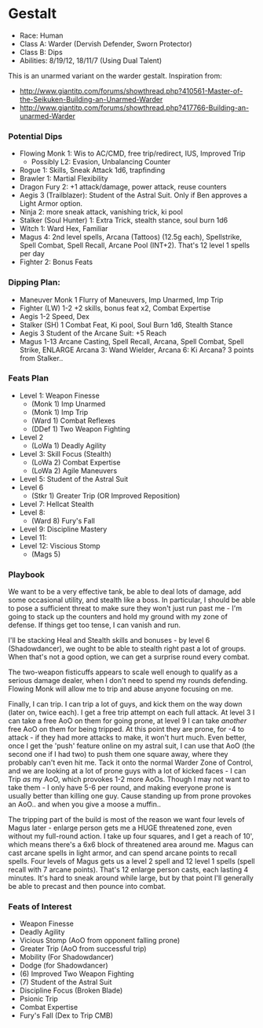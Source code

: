 # Gestalt

* Race: Human
* Class A: Warder (Dervish Defender, Sworn Protector)
* Class B: Dips
* Abilities: 8/19/12, 18/11/7 (Using Dual Talent)

This is an unarmed variant on the warder gestalt. Inspiration from:
* http://www.giantitp.com/forums/showthread.php?410561-Master-of-the-Seikuken-Building-an-Unarmed-Warder
* http://www.giantitp.com/forums/showthread.php?417766-Building-an-unarmed-Warder

### Potential Dips

* Flowing Monk 1: Wis to AC/CMD, free trip/redirect, IUS, Improved Trip
  - Possibly L2: Evasion, Unbalancing Counter
* Rogue 1: Skills, Sneak Attack 1d6, trapfinding
* Brawler 1: Martial Flexibility
* Dragon Fury 2: +1 attack/damage, power attack, reuse counters
* Aegis 3 (Trailblazer): Student of the Astral Suit. Only if Ben approves a Light Armor option.
* Ninja 2: more sneak attack, vanishing trick, ki pool
* Stalker (Soul Hunter) 1: Extra Trick, stealth stance, soul burn 1d6
* Witch 1: Ward Hex, Familiar
* Magus 4: 2nd level spells, Arcana (Tattoos) (12.5g each), Spellstrike, Spell Combat, Spell Recall,
           Arcane Pool (INT+2). That's 12 level 1 spells per day
* Fighter 2: Bonus Feats

### Dipping Plan:

* Maneuver Monk 1     Flurry of Maneuvers, Imp Unarmed, Imp Trip
* Fighter (LW) 1-2    +2 skills, bonus feat x2, Combat Expertise
* Aegis 1-2           Speed, Dex
* Stalker (SH) 1      Combat Feat, Ki pool, Soul Burn 1d6, Stealth Stance
* Aegis 3             Student of the Arcane Suit: +5 Reach
* Magus 1-13          Arcane Casting, Spell Recall, Arcana, Spell Combat, Spell Strike, ENLARGE
                      Arcana 3: Wand Wielder, Arcana 6: Ki Arcana? 3 points from Stalker..

### Feats Plan
* Level 1: Weapon Finesse
  - (Monk 1) Imp Unarmed
  - (Monk 1) Imp Trip
  - (Ward 1) Combat Reflexes
  - (DDef 1) Two Weapon Fighting
* Level 2
  - (LoWa 1) Deadly Agility
* Level 3: Skill Focus (Stealth)
  - (LoWa 2) Combat Expertise
  - (LoWa 2) Agile Maneuvers
* Level 5: Student of the Astral Suit
* Level 6
  - (Stkr 1) Greater Trip (OR Improved Reposition)
* Level 7: Hellcat Stealth
* Level 8:
  - (Ward 8) Fury's Fall
* Level 9: Discipline Mastery
* Level 11:
* Level 12: Viscious Stomp
  - (Mags 5)

### Playbook

We want to be a very effective tank, be able to deal lots of damage, add some occasional utility,
and stealth like a boss. In particular, I should be able to pose a sufficient threat to make sure
they won't just run past me - I'm going to stack up the counters and hold my ground with my zone
of defense. If things get too tense, I can vanish and run.

I'll be stacking Heal and Stealth skills and bonuses - by level 6 (Shadowdancer), we ought to be
able to stealth right past a lot of groups. When that's not a good option, we can get a surprise
round every combat.

The two-weapon fisticuffs appears to scale well enough to qualify as a serious damage dealer, when
I don't need to spend my rounds defending. Flowing Monk will allow me to trip and abuse anyone
focusing on me.

Finally, I can trip. I can trip a lot of guys, and kick them on the way down (later on, twice each).
I get a free trip attempt on each full attack. At level 3 I can take a free AoO on them for going
prone, at level 9 I can take *another* free AoO on them for being tripped. At this point they are
prone, for -4 to attack - if they had more attacks to make, it won't hurt much. Even better,
once I get the 'push' feature online on my astral suit, I can use that AoO (the second one
if I had two) to push them one square away, where they probably can't even hit me. Tack it onto
the normal Warder Zone of Control, and we are looking at a lot of prone guys with a lot of kicked
faces - I can Trip *as* my AoO, which provokes 1-2 more AoOs. Though I may not want to take
them - I only have 5-6 per round, and making everyone prone is usually better than killing one guy.
Cause standing up from prone provokes an AoO.. and when you give a moose a muffin..

The tripping part of the build is most of the reason we want four levels of Magus later - enlarge
person gets me a HUGE threatened zone, even without my full-round action. I take up four
squares, and I get a reach of 10', which means there's a 6x6 block of threatened area around me.
Magus can cast arcane spells in light armor, and can spend arcane points to recall spells. Four
levels of Magus gets us a level 2 spell and 12 level 1 spells (spell recall with 7 arcane points).
That's 12 enlarge person casts, each lasting 4 minutes. It's hard to sneak around while large,
but by that point I'll generally be able to precast and then pounce into combat.

### Feats of Interest
* Weapon Finesse
* Deadly Agility
* Vicious Stomp (AoO from opponent falling prone)
* Greater Trip (AoO from successful trip)
* Mobility (For Shadowdancer)
* Dodge (for Shadowdancer)
* (6) Improved Two Weapon Fighting
* (7) Student of the Astral Suit
* Discipline Focus (Broken Blade)
* Psionic Trip
* Combat Expertise
* Fury's Fall (Dex to Trip CMB)
